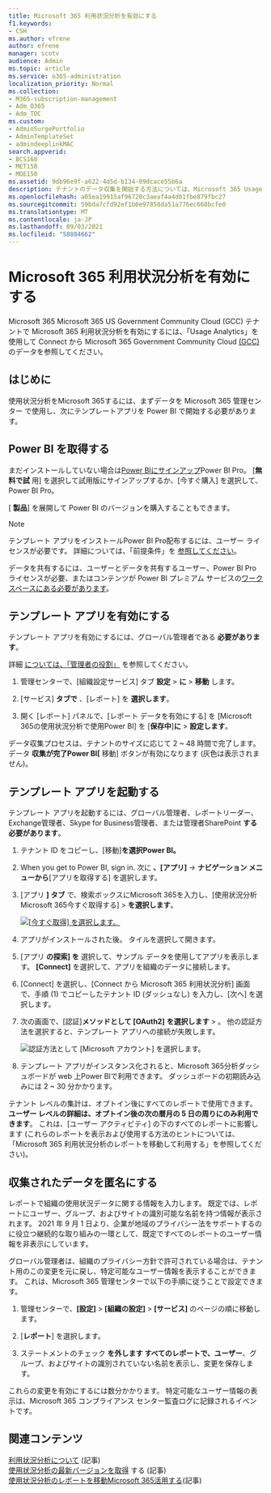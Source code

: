 ```yaml
---
title: Microsoft 365 利用状況分析を有効にする
f1.keywords:
- CSH
ms.author: efrene
author: efrene
manager: scotv
audience: Admin
ms.topic: article
ms.service: o365-administration
localization_priority: Normal
ms.collection:
- M365-subscription-management
- Adm_O365
- Adm_TOC
ms.custom:
- AdminSurgePortfolio
- AdminTemplateSet
- admindeeplinkMAC
search.appverid:
- BCS160
- MET150
- MOE150
ms.assetid: 9db96e9f-a622-4d5d-b134-09dcace55b6a
description: テナントのデータ収集を開始する方法については、Microsoft 365 Usage Analytics テンプレート アプリを使用Power BI。
ms.openlocfilehash: a05ea19915af96720c3aeaf4a4d01fbe879fbc27
ms.sourcegitcommit: 59bda7cfd92ef1b0e97858da51a776ec668bcfe0
ms.translationtype: MT
ms.contentlocale: ja-JP
ms.lasthandoff: 09/03/2021
ms.locfileid: "58884662"
---
```

# <a name="enable-microsoft-365-usage-analytics"></a>Microsoft 365 利用状況分析を有効にする

Microsoft 365 Microsoft 365 US Government Community Cloud (GCC) テナントで Microsoft 365 利用状況分析を有効にするには、「Usage Analytics」を使用して Connect から Microsoft 365 Government Community Cloud [(GCC)](connect-to-gcc-data-with-usage-analytics.md)のデータを参照してください。

## <a name="before-you-begin"></a>はじめに

使用状況分析をMicrosoft 365するには、まずデータを Microsoft 365 管理センター で使用し、次にテンプレート<a href="https://go.microsoft.com/fwlink/p/?linkid=2024339" target="_blank"></a>アプリを Power BI で開始する必要があります。

## <a name="get-power-bi"></a>Power BI を取得する

まだインストールしていない場合は[Power BIにサインアップ](https://go.microsoft.com/fwlink/p/?linkid=845347)Power BI Pro。 [**無料で試** 用] を選択して試用版にサインアップするか、[今すぐ購入] を選択して、Power BI Pro。


[ **製品**] を展開して Power BI のバージョンを購入することもできます。

> [!NOTE]
> テンプレート アプリをインストールPower BI Pro配布するには、ユーザー ライセンスが必要です。 詳細については、「前提条件」を [参照してください](/power-bi/service-template-apps-install-distribute?source=docs#prerequisites)。

データを共有するには、ユーザーとデータを共有するユーザー、Power BI Pro ライセンスが必要、またはコンテンツが Power BI プレミアム サービスの[ワークスペースにある必要があります](/power-bi/service-premium-what-is)。

## <a name="enable-the-template-app"></a>テンプレート アプリを有効にする

テンプレート アプリを有効にするには、グローバル管理者である **必要があります**。

詳細 [については、「管理者の役割」](../add-users/about-admin-roles.md) を参照してください。

1. 管理センターで、[組織設定サービス] タブ **設定** \> **に** \> **移動** します。

2. [サービス] **タブで** 、[レポート] を  **選択します**。

3. 開く [レポート] パネルで、[レポート データを有効にする] を [Microsoft 365の使用状況分析で使用Power BI] を [**保存中**]**に** \> **設定します**。

データ収集プロセスは、テナントのサイズに応じて 2 ~ 48 時間で完了します。 データ **収集が完了Power BI[** 移動] ボタンが有効になります (灰色は表示されません)。

## <a name="start-the-template-app"></a>テンプレート アプリを起動する

テンプレート アプリを起動するには、グローバル管理者、レポートリーダー、Exchange管理者、Skype for Business管理者、または管理者SharePoint **する必要があります**。 

1. テナント ID をコピーし、[移動]**を選択Power BI。**

2. When you get to Power BI, sign in. 次に **、[アプリ]** -> **ナビゲーション メニューから**[アプリを取得する] を選択します。

3. [アプリ **] タブ** で、検索ボックスにMicrosoft 365を入力し、[使用状況分析Microsoft 365今すぐ取得する] \> **を選択します**。

    [![[今すぐ取得] を選択します。](../../media/78102250-9874-4a32-8365-436f13560b52.png)](https://app.powerbi.com/groups/me/getapps/services/cia_microsoft365.microsoft-365-usage-analytics)

4. アプリがインストールされた後。 タイルを選択して開きます。

5. [アプリ **の探索] を** 選択して、サンプル データを使用してアプリを表示します。 **[Connect]** を選択して、アプリを組織のデータに接続します。

6. [Connect] を選択し、[Connect から Microsoft 365 利用状況分析] 画面で、手順 (1) でコピーしたテナント ID (ダッシュなし) を入力し、[次へ] を選択します。  

7. 次の画面で、[認証]**メソッドとして [OAuth2]** **を選択します** \> 。 他の認証方法を選択すると、テンプレート アプリへの接続が失敗します。

    ![認証方法として [Microsoft アカウント] を選択します。](../../media/ab6f0463-c3f7-4088-a605-67c699fa86adnew.png)

8. テンプレート アプリがインスタンス化されると、Microsoft 365分析ダッシュボードが web 上Power BIで利用できます。 ダッシュボードの初期読み込みには 2 ~ 30 分かかります。

テナント レベルの集計は、オプトイン後にすべてのレポートで使用できます。 **ユーザー レベルの詳細は、オプトイン後の次の暦月の 5 日の周りにのみ利用できます**。 これは、[ユーザー アクティビティ] の下のすべての[](navigate-and-utilize-reports.md)レポートに影響します (これらのレポートを表示および使用する方法のヒントについては、「Microsoft 365 利用状況分析のレポートを移動して利用する」を参照してください)。

## <a name="make-the-collected-data-anonymous"></a>収集されたデータを匿名にする

レポートで組織の使用状況データに関する情報を入力します。 既定では、レポートにユーザー、グループ、およびサイトの識別可能な名前を持つ情報が表示されます。 2021 年 9 月 1 日より、企業が地域のプライバシー法をサポートするのに役立つ継続的な取り組みの一環として、既定ですべてのレポートのユーザー情報を非表示にしています。
  
グローバル管理者は、組織のプライバシー方針で許可されている場合は、テナント用のこの変更を元に戻し、特定可能なユーザー情報を表示することができます。 これは、Microsoft 365 管理センターで以下の手順に従うことで設定できます。
  
1. 管理センターで、**[設定]** \> **[組織の設定]** \> **[サービス]** のページの順に移動します。

2. [**レポート**] を選択します。 
  
3. ステートメントのチェック **を外します すべてのレポートで、ユーザー**、グループ、およびサイトの識別されていない名前を表示し、変更を保存します。  
  
これらの変更を有効にするには数分かかります。 特定可能なユーザー情報の表示は、Microsoft 365 コンプライアンス センター監査ログに記録されるイベントです。   

## <a name="related-content"></a>関連コンテンツ

[利用状況分析について](usage-analytics.md) (記事)\
[使用状況分析の最新バージョンを取得](get-the-latest-version-of-usage-analytics.md) する (記事)\
[使用状況分析のレポートを移動Microsoft 365活用する](navigate-and-utilize-reports.md)(記事)
